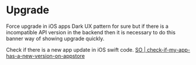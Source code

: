 # Upgrade

Force upgrade in iOS apps
Dark UX pattern for sure but if there is a incompatible API version in the backend then it is necessary to do this banner way of showing upgrade quickly.


Check if there is a new app update in iOS swift code.
[SO | check-if-my-app-has-a-new-version-on-appstore](https://stackoverflow.com/questions/6256748/check-if-my-app-has-a-new-version-on-appstore)
